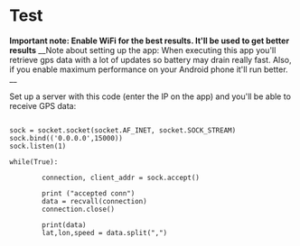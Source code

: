 # Test

__Important note: Enable WiFi for the best results. It'll be used to get better results__
__Note about setting up the app: When executing this app you'll retrieve gps data with a lot of updates so battery may drain really fast. Also, if you enable maximum performance on your Android phone it'll run better. __

Set up a server with this code (enter the IP on the app) and you'll be able to receive GPS data:

```import socket

sock = socket.socket(socket.AF_INET, socket.SOCK_STREAM)
sock.bind(('0.0.0.0',15000))
sock.listen(1)

while(True):

        connection, client_addr = sock.accept()

        print ("accepted conn")
        data = recvall(connection)
        connection.close()

        print(data)
        lat,lon,speed = data.split(",")

